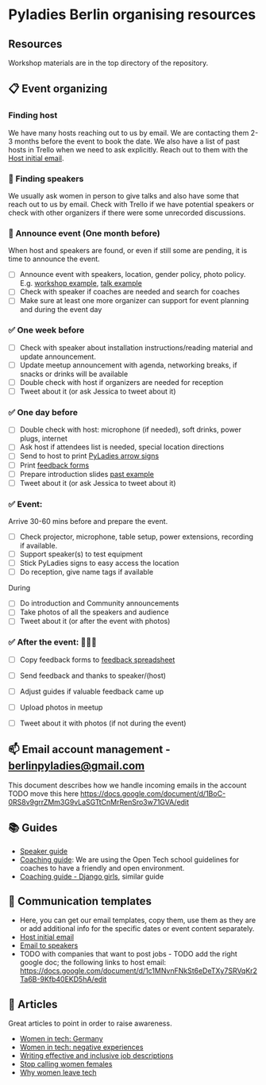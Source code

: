 # Pyladies Berlin organising resources


## Resources

Workshop materials are in the top directory of the repository.


## :clipboard: Event organizing

### Finding host
We have many hosts reaching out to us by email. We are contacting them 2-3 months before the event to book the date. We also have a list of past hosts in Trello when we need to ask explicitly. Reach out to them with the [Host initial email](host.md).

### :microphone: Finding speakers
We usually ask women in person to give talks and also have some that reach out to us by email. Check with Trello if we have potential speakers or check with other organizers if there were some unrecorded discussions.

### :mega: Announce event (One month before)
When host and speakers are found, or even if still some are pending, it is time to announce the event.

- [ ] Announce event with speakers, location, gender policy, photo policy. E.g. [workshop example](https://www.meetup.com/PyLadies-Berlin/events/258893777/), [talk example](https://www.meetup.com/PyLadies-Berlin/events/260312181/)
- [ ] Check with speaker if coaches are needed and search for coaches
- [ ] Make sure at least one more organizer can support for event planning and during the event day

### :white_check_mark: One week before

- [ ] Check with speaker about installation instructions/reading material and update announcement.
- [ ] Update meetup announcement with agenda, networking breaks, if snacks or drinks will be available
- [ ] Double check with host if organizers are needed for reception
- [ ] Tweet about it (or ask Jessica to tweet about it)

### :white_check_mark: One day before

- [ ] Double check with host: microphone (if needed), soft drinks, power plugs, internet
- [ ] Ask host if attendees list is needed, special location directions
- [ ] Send to host to print [PyLadies arrow signs](https://docs.google.com/document/d/1tqqTkM0PizhBI5ndEkZtTf3AjWs-TAXqtP37vgz3Eyc/edit#heading=h.25n50hi4kfcc)
- [ ] Print [feedback forms](https://docs.google.com/document/d/1mYdS9KvE75-OFBZ3dcgpQtw6L6qbUNkTJBX40ei-PL0/edit)
- [ ] Prepare introduction slides [past example](https://docs.google.com/presentation/d/15ou4tBs845m10InGNDslNn5cYWlH-CHxDrlFF4kesNE/edit?usp=sharing)
- [ ] Tweet about it (or ask Jessica to tweet about it)

### :white_check_mark: Event:

Arrive 30-60 mins before and prepare the event.

- [ ] Check projector, microphone, table setup, power extensions, recording if available.
- [ ] Support speaker(s) to test equipment
- [ ] Stick PyLadies signs to easy access the location
- [ ] Do reception, give name tags if available

During

- [ ] Do introduction and Community announcements
- [ ] Take photos of all the speakers and audience
- [ ] Tweet about it (or after the event with photos)

### :white_check_mark: After the event: :tada::tada::tada:

- [ ] Copy feedback forms to [feedback spreadsheet](https://docs.google.com/spreadsheets/d/1cdjYqb1VnTwEfHTYpZrAaE-NtKBDrw-sO2QJLugXrJ8/edit#gid=1586328042)
- [ ] Send feedback and thanks to speaker/(host)
- [ ] Adjust guides if valuable feedback came up
- [ ] Upload photos in meetup
- [ ] Tweet about it with photos (if not during the event)


## :mailbox: Email account management -  berlinpyladies@gmail.com
This document describes how we handle incoming emails in the account
TODO move this here
https://docs.google.com/document/d/1BoC-0RS8v9grrZMm3G9vLaSGTtCnMrRenSro3w71GVA/edit


## :books: Guides

- [Speaker guide](speakers-guide.md)
- [Coaching guide](https://opentechschool.github.io/slides/presentations/coaching/): We are using the Open Tech school guidelines for coaches to have a friendly and open environment.
- [Coaching guide - Django girls](https://coach.djangogirls.org/tips/), similar guide

 ## :memo: Communication templates

- Here, you can get our email templates, copy them, use them as they are or add additional info for the specific dates or event content separately.
- [Host initial email](host.md)
- [Email to speakers](speakers-emails.md)
- TODO with companies that want to post jobs - TODO add the right google doc; the following links to host email: https://docs.google.com/document/d/1c1MNvnFNkSt6eDeTXy7SRVqKr2Ta6B-9Kfb40EKD5hA/edit        

## :newspaper: Articles

Great articles to point in order to raise awareness.
- [Women in tech: Germany](http://blog.honeypot.io/women-in-tech-germany/)
- [Women in tech: negative experiences](https://bdtechtalks.com/2019/03/21/sustaining-women-in-technology-stem/)
- [Writing effective and inclusive job descriptions](https://medium.com/@meb_57007/writing-effective-and-inclusive-job-descriptions-ace2a302f30a)
- [Stop calling women females](https://www.buzzfeed.com/tracyclayton/stop-calling-women-females?utm_term=.ba9GR6nEx4&source=post_page---------------------------#.tfJvEZzlPb)
- [Why women leave tech](https://medium.com/tech-diversity-files/if-you-think-women-in-tech-is-just-a-pipeline-problem-you-haven-t-been-paying-attention-cb7a2073b996#.2xw2y2f1s)




